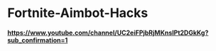 # Fortnite-Aimbot-Hacks
**https://www.youtube.com/channel/UC2eiFPjbRjMKnslPt2DGkKg?sub_confirmation=1**
